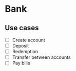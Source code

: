 # Bank

## Use cases
- [ ] Create account
- [ ] Deposit
- [ ] Redemption
- [ ] Transfer between accounts 
- [ ] Pay bills